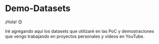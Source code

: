 # Demo-Datasets

¡Hola! 😊

Iré agregando aquí los datasets que utilizaré en las PoC y demostraciones que vengo trabajando en proyectos personales y videos en YouTube.


